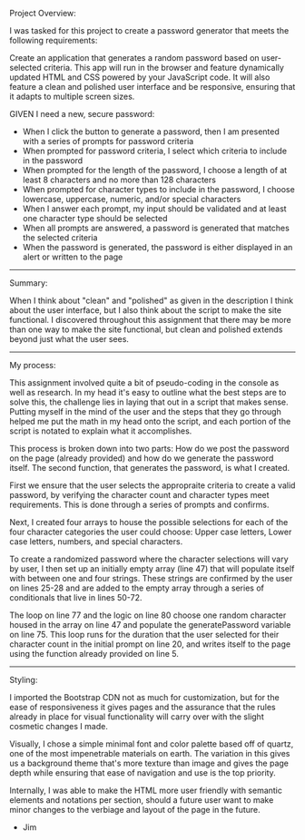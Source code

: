 Project Overview:

I was tasked for this project to create a password generator that meets the following requirements:  

Create an application that generates a random password based on user-selected criteria. This app will run in the browser and feature dynamically updated HTML and CSS powered by your JavaScript code. It will also feature a clean and polished user interface and be responsive, ensuring that it adapts to multiple screen sizes.


GIVEN I need a new, secure password:

- When I click the button to generate a password, then I am presented with a series of prompts for password criteria
- When prompted for password criteria, I select which criteria to include in the password
- When prompted for the length of the password, I choose a length of at least 8 characters and no more than 128 characters
- When prompted for character types to include in the password, I choose lowercase, uppercase, numeric, and/or special characters
- When I answer each prompt, my input should be validated and at least one character type should be selected
- When all prompts are answered, a password is generated that matches the selected criteria
- When the password is generated, the password is either displayed in an alert or written to the page

________________________________________________

Summary:

When I think about "clean" and "polished" as given in the description I think about the user interface, but I also think about the script to make the site functional.  I discovered throughout this assignment that there may be more than one way to make the site functional, but clean and polished extends beyond just what the user sees.

________________________________________________

My process:

This assignment involved quite a bit of pseudo-coding in the console as well as research.  In my head it's easy to outline what the best steps are to solve this, the challenge lies in laying that out in a script that makes sense.  Putting myself in the mind of the user and the steps that they go through helped me put the math in my head onto the script, and each portion of the script is notated to explain what it accomplishes.

This process is broken down into two parts:  How do we post the password on the page (already provided) and how do we generate the password itself.  The second function, that generates the password, is what I created.

First we ensure that the user selects the appropraite criteria to create a valid password, by verifying the character count and character types meet requirements.  This is done through a series of prompts and confirms.  

Next, I created four arrays to house the possible selections for each of the four character categories the user could choose:  Upper case letters, Lower case letters, numbers, and special characters.

To create a randomized password where the character selections will vary by user, I then set up an initially empty array (line 47) that will populate itself with between one and four strings.  These strings are confirmed by the user on lines 25-28 and are added to the empty array through a series of conditionals that live in lines 50-72.

The loop on line 77 and the logic on line 80 choose one random character housed in the array on line 47 and populate the generatePassword variable on line 75.  This loop runs for the duration that the user selected for their character count in the initial prompt on line 20, and writes itself to the page using the function already provided on line 5.

________________________________________________

Styling:

I imported the Bootstrap CDN not as much for customization, but for the ease of responsiveness it gives pages and the assurance that the rules already in place for visual functionality will carry over with the slight cosmetic changes I made.

Visually, I chose a simple minimal font and color palette based off of quartz, one of the most impenetrable materials on earth.  The variation in this gives us a background theme that's more texture than image and gives the page depth while ensuring that ease of navigation and use is the top priority.

Internally, I was able to make the HTML more user friendly with semantic elements and notations per section, should a future user want to make minor changes to the verbiage and layout of the page in the future.  

- Jim





